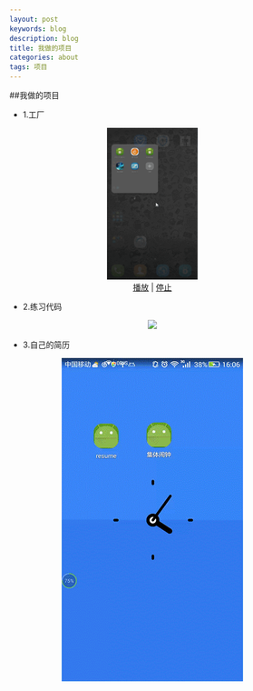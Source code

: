```yaml
---
layout: post
keywords: blog
description: blog
title: 我做的项目
categories: about
tags: 项目
---
```


##我做的项目
  
* 1.工厂

<center>
<!--把下面代码加到<body>与</body>之间-->
<img src="/image/factory.gif" height="266.5px" width="160px"><br>
<a href="javascript:play();">播放</a> | <a href="javascript:;">停止</a>
<script type="text/javascript">
function play(){
var imgs=document.getElementsByTagName('img');
  for (var i=0; i<imgs.length; i++)
  imgs[i].src = imgs[i].src;
}
</script>
</center>

* 2.练习代码

<center>
<img src="/image/tomhuahua.gif" />
</center>

* 3.自己的简历

<center>
<img src="/image/resume.gif" />
</center>

